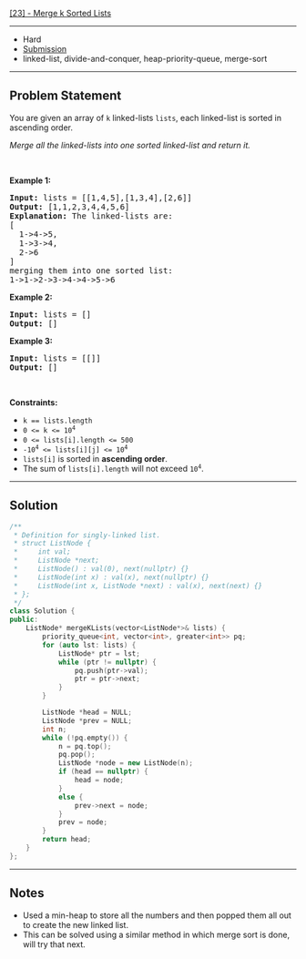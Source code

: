 [[23] - Merge k Sorted Lists](https://leetcode.com/problems/merge-k-sorted-lists)

---

- Hard
- [Submission](https://leetcode.com/problems/merge-k-sorted-lists/submissions/999366498/)
- linked-list, divide-and-conquer, heap-priority-queue, merge-sort

---

## Problem Statement

<p>You are given an array of <code>k</code> linked-lists <code>lists</code>, each linked-list is sorted in ascending order.</p>

<p><em>Merge all the linked-lists into one sorted linked-list and return it.</em></p>

<p>&nbsp;</p>
<p><strong class="example">Example 1:</strong></p>

<pre>
<strong>Input:</strong> lists = [[1,4,5],[1,3,4],[2,6]]
<strong>Output:</strong> [1,1,2,3,4,4,5,6]
<strong>Explanation:</strong> The linked-lists are:
[
  1-&gt;4-&gt;5,
  1-&gt;3-&gt;4,
  2-&gt;6
]
merging them into one sorted list:
1-&gt;1-&gt;2-&gt;3-&gt;4-&gt;4-&gt;5-&gt;6
</pre>

<p><strong class="example">Example 2:</strong></p>

<pre>
<strong>Input:</strong> lists = []
<strong>Output:</strong> []
</pre>

<p><strong class="example">Example 3:</strong></p>

<pre>
<strong>Input:</strong> lists = [[]]
<strong>Output:</strong> []
</pre>

<p>&nbsp;</p>
<p><strong>Constraints:</strong></p>

<ul>
	<li><code>k == lists.length</code></li>
	<li><code>0 &lt;= k &lt;= 10<sup>4</sup></code></li>
	<li><code>0 &lt;= lists[i].length &lt;= 500</code></li>
	<li><code>-10<sup>4</sup> &lt;= lists[i][j] &lt;= 10<sup>4</sup></code></li>
	<li><code>lists[i]</code> is sorted in <strong>ascending order</strong>.</li>
	<li>The sum of <code>lists[i].length</code> will not exceed <code>10<sup>4</sup></code>.</li>
</ul>


---

## Solution

```cpp
/**
 * Definition for singly-linked list.
 * struct ListNode {
 *     int val;
 *     ListNode *next;
 *     ListNode() : val(0), next(nullptr) {}
 *     ListNode(int x) : val(x), next(nullptr) {}
 *     ListNode(int x, ListNode *next) : val(x), next(next) {}
 * };
 */
class Solution {
public:
    ListNode* mergeKLists(vector<ListNode*>& lists) {
        priority_queue<int, vector<int>, greater<int>> pq;
        for (auto lst: lists) {
            ListNode* ptr = lst;
            while (ptr != nullptr) {
                pq.push(ptr->val);
                ptr = ptr->next;
            }
        }

        ListNode *head = NULL;
        ListNode *prev = NULL;
        int n;
        while (!pq.empty()) {
            n = pq.top();
            pq.pop();
            ListNode *node = new ListNode(n);
            if (head == nullptr) {
                head = node;
            }
            else {
                prev->next = node;
            }
            prev = node;
        }
        return head;
    }
};
```

---

## Notes

- Used a min-heap to store all the numbers and then popped them all out to create the new linked list.
- This can be solved using a similar method in which merge sort is done, will try that next.
